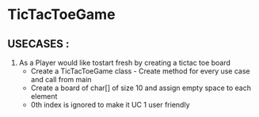 # TicTacToeGame

## USECASES :

1. As a Player would like tostart fresh by creating a tictac toe board
   - Create a TicTacToeGame class - Create method for every use case and call from main
   - Create a board of char[] of size 10 and assign empty space to each element
   - 0th index is ignored to make it UC 1 user friendly
   
   
